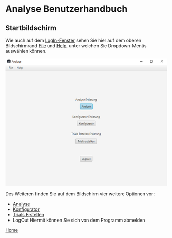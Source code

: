 # Analyse Benutzerhandbuch

## Startbildschirm

Wie auch auf dem [LogIn-Fenster](../index.md) sehen Sie hier auf dem oberen Bildschirmrand [File](../file.md) und [Help](../help.md), unter welchen Sie Dropdown-Menüs auswählen können.

![menue](resources/menue.PNG)

Des Weiteren finden Sie auf dem Bildschirm vier weitere Optionen vor:
- [Analyse](analyse/index.md)
- [Konfigurator](konfigurator/index.md)
- [Trials Erstellen](trials/index.md)
- LogOut
  Hiermit können Sie sich von dem Programm abmelden

[Home](../index.md)